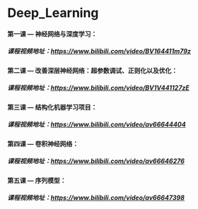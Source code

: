 # Deep_Learning

#### 第一课 — 神经网络与深度学习：
##### 课程视频地址：https://www.bilibili.com/video/BV164411m79z

#### 第二课 — 改善深层神经网络：超参数调试、正则化以及优化：
##### 课程视频地址：https://www.bilibili.com/video/BV1V441127zE

#### 第三课 — 结构化机器学习项目：
##### 课程视频地址：https://www.bilibili.com/video/av66644404

#### 第四课 — 卷积神经网络：
##### 课程视频地址：https://www.bilibili.com/video/av66646276

#### 第五课 — 序列模型：
##### 课程视频地址：https://www.bilibili.com/video/av66647398
